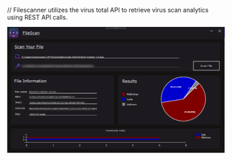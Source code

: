 // Filescanner utilizes the virus total API to retrieve virus scan analytics using REST API calls.

![Example Outcome](https://github.com/sosnek/FileScanner/blob/master/FileScan/FileScan/FileScanResults.PNG)
